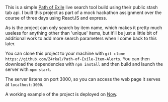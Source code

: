 This is a simple [Path of Exile](https://www.pathofexile.com/game) live search tool build using their public stash tab api.
I built this project as part of a mock hackathon assignment over the course of three days using ReactJS and express.

As is the project can only search by item name, which makes it pretty much useless for anything other than 'unique' items, but it'll be just a little bit of additional work to add more search parameters when I come back to this later.

You can clone this project to your machine with `git clone https://github.com/Z4rkal/Path-of-Exile-Item-Alerts`.
You can then download the dependencies with `npm install` and then build and launch the server with `npm start`.

The server listens on port 3000, so you can access the web page it serves at `localhost:3000`.

A working example of the project is deployed on [Now](https://path-of-exile-item-alerts.zarkal.now.sh/).